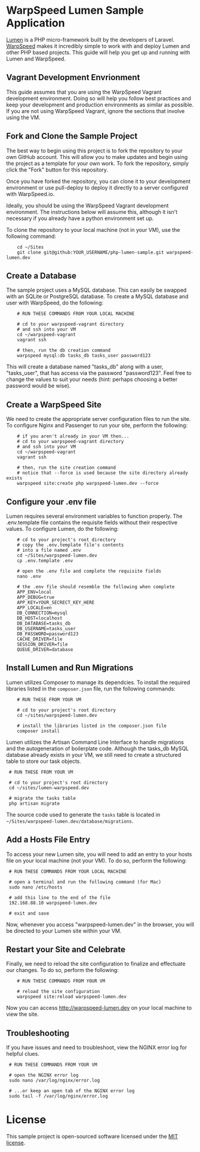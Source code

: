 # WarpSpeed Lumen Sample Application

[Lumen](http://lumen.laravel.com/) is a PHP micro-framework built by the developers of Laravel. [WarpSpeed](https://warpspeed.io) makes it incredibly simple to work with and deploy Lumen and other PHP based projects. This guide will help you get up and running with Lumen and WarpSpeed.

## Vagrant Development Envrionment

This guide assumes that you are using the WarpSpeed Vagrant development environment. Doing so will help you follow best practices and keep your development and production environments as similar as possible. If you are not using WarpSpeed Vagrant, ignore the sections that involve using the VM.

## Fork and Clone the Sample Project

The best way to begin using this project is to fork the repository to your own GitHub account. This will allow you to make updates and begin using the project as a template for your own work. To fork the repository, simply click the "Fork" button for this repository.

Once you have forked the repository, you can clone it to your development environment or use pull-deploy to deploy it directly to a server configured with WarpSpeed.io.

Ideally, you should be using the WarpSpeed Vagrant development environment. The instructions below will assume this, although it isn't necessary if you already have a python environment set up.

To clone the repository to your local machine (not in your VM), use the following command:

```
	cd ~/Sites
	git clone git@github:YOUR_USERNAME/php-lumen-sample.git warpspeed-lumen.dev
```

## Create a Database

The sample project uses a MySQL database. This can easily be swapped with an SQLite or PostgreSQL database. To create a MySQL database and user with WarpSpeed, do the following:

```
	# RUN THESE COMMANDS FROM YOUR LOCAL MACHINE
	
	# cd to your warpspeed-vagrant directory
	# and ssh into your VM
	cd ~/warpspeed-vagrant
	vagrant ssh

	# then, run the db creation command
	warpspeed mysql:db tasks_db tasks_user password123
```

This will create a database named "tasks\_db" along with a user, "tasks\_user", that has access via the password "password123". Feel free to change the values to suit your needs (hint: perhaps choosing a better password would be wise).

## Create a WarpSpeed Site

We need to create the appropriate server configuration files to run the site. To configure Nginx and Passenger to run your site, perform the following:

```
	# if you aren't already in your VM then...
	# cd to your warpspeed-vagrant directory
	# and ssh into your VM
	cd ~/warpspeed-vagrant
	vagrant ssh

	# then, run the site creation command
	# notice that --force is used because the site directory already exists
	warpspeed site:create php warpspeed-lumen.dev --force
```

## Configure your .env file

Lumen requires several environment variables to function properly. The .env.template file contains the requisite fields without their respective values. To configure Lumen, do the following: 

```
	# cd to your project's root directory
	# copy the .env.template file's contents
	# into a file named .env 
	cd ~/Sites/warpspeed-lumen.dev
	cp .env.template .env
	
	# open the .env file and complete the requisite fields
	nano .env
	
	# the .env file should resemble the following when complete
	APP_ENV=local
	APP_DEBUG=true
	APP_KEY=YOUR_SECRECT_KEY_HERE
	APP_LOCALE=en
	DB_CONNECTION=mysql
	DB_HOST=localhost
	DB_DATABASE=tasks_db
	DB_USERNAME=tasks_user
	DB_PASSWORD=password123
	CACHE_DRIVER=file
	SESSION_DRIVER=file
	QUEUE_DRIVER=database
```

## Install Lumen and Run Migrations

Lumen utilizes Composer to manage its dependcies. To install the required libraries listed in the `composer.json` file, run the following commands: 

```
	# RUN THESE FROM YOUR VM
	
	# cd to your project's root directory
	cd ~/sites/warpspeed-lumen.dev
	
	# install the libraries listed in the composer.json file
	composer install
```

Lumen utilizes the Artisan Command Line Interface to handle migrations and the autogeneration of boilerplate code. Although the tasks_db MySQL database already exists in your VM, we still need to create a structured table to store our task objects.

```
 # RUN THESE FROM YOUR VM
 
 # cd to your project's root directory
 cd ~/sites/lumen-warpspeed.dev
 
 # migrate the tasks table
 php artisan migrate
```
The source code used to generate the `tasks` table is located in `~/Sites/warpspeed-lumen.dev/database/migrations`.

## Add a Hosts File Entry

To access your new Lumen site, you will need to add an entry to your hosts file on your local machine (not your VM). To do so, perform the following:

```
 # RUN THESE COMMANDS FROM YOUR LOCAL MACHINE
 
 # open a terminal and run the following command (for Mac)
 sudo nano /etc/hosts
 
 # add this line to the end of the file
 192.168.88.10 warpspeed-lumen.dev
 
 # exit and save
```
Now, whenever you access "warpspeed-lumen.dev" in the browser, you will be directed to your Lumen site within your VM.

## Restart your Site and Celebrate

Finally, we need to reload the site configuration to finalize and effectuate our changes. To do so, perform the following: 

```
	# RUN THESE COMMANDS FROM YOUR VM
	
	# reload the site configuration
	warpspeed site:reload warpspeed-lumen.dev
```

Now you can access http://warpspeed-lumen.dev on your local machine to view the site.

## Troubleshooting 

If you have issues and need to troubleshoot, view the NGINX error log for helpful clues.

```
 # RUN THESE COMMANDS FROM YOUR VM
 
 # open the NGINX error log
 sudo nano /var/log/nginx/error.log

 # ...or keep an open tab of the NGINX error log
 sudo tail -f /var/log/nginx/error.log
```

# License
This sample project is open-sourced software licensed under the [MIT license](http://opensource.org/licenses/MIT).